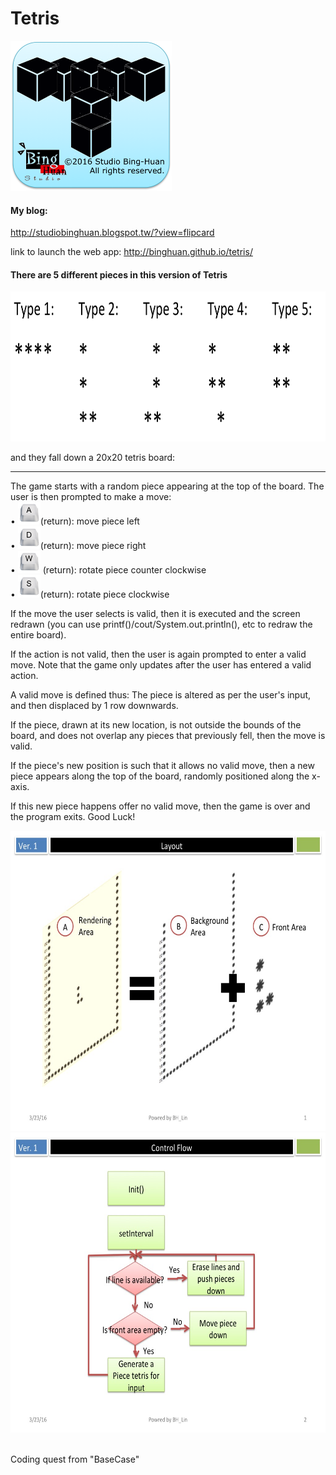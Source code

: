# Tetris


<img src="Icon.png" width="auto" height="240"><br/>

<p><h4>My blog:</h4><a href="http://studiobinghuan.blogspot.tw/?view=flipcard">http://studiobinghuan.blogspot.tw/?view=flipcard</a></p>

link to launch the web app: <a href="http://binghuan.github.io/tetris/" target="_blank">http://binghuan.github.io/tetris/</a>

#### There are 5 different pieces in this version of Tetris


<img src="images/pieceType.png" width="auto" height="240px">


and they fall down a 20x20 tetris board:

--------------------------------------------------------------------------------

The game starts with a random piece appearing at the top of the board. The user is then prompted to make a move: <br/>
• <img src="images/key_a.png" width="36px">(return): move piece left<br/>
• <img src="images/key_d.png" width="36px">(return): move piece right <br/>
• <img src="images/key_w.png" width="36px"> (return): rotate piece counter clockwise <br/>
• <img src="images/key_s.png" width="36px">(return): rotate piece clockwise<br/>

If the move the user selects is valid, then it is executed and the screen redrawn (you can use printf()/cout/System.out.println(), etc to redraw the entire board).

If the action is not valid, then the user is again prompted to enter a valid move. Note that the game only updates after the user has entered a valid action.

A valid move is defined thus: The piece is altered as per the user's input, and then displaced by 1 row downwards.

If the piece, drawn at its new location, is not outside the bounds of the board, and does not overlap any pieces that previously fell, then the move is valid.

If the piece's new position is such that it allows no valid move, then a new piece appears along the top of the board, randomly positioned along the x-axis.

If this new piece happens offer no valid move, then the game is over and the program exits. Good Luck!

<img src="images/Slide1.jpg" width="auto" height="480px"><br/>
<img src="images/Slide2.jpg" width="auto" height="480px"><br/>

<br/>
Coding quest from "BaseCase"
